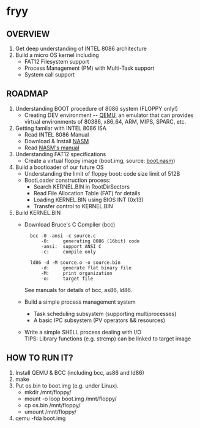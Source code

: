 # fryy #

## OVERVIEW ##
1. Get deep understanding of INTEL 8086 architecture
2. Build a micro OS kernel including 
   * FAT12 Filesystem support
   * Process Management (PM) with Multi-Task support
   * System call support

## ROADMAP ##
1. Understanding BOOT procedure of 8086 system (FLOPPY only!)
    * Creating DEV environment -- [QEMU](http://qemu.org), an emulator 
      that can provides virtual environments of 80386, x86_64, ARM, 
      MIPS, SPARC, etc.
2. Getting familar with INTEL 8086 ISA 
    * Read INTEL 8086 Manual
    * Download & Install [NASM](http://www.nasm.us/pub/nasm/releasebuilds/2.10.05/)
    * Read [NASM's manual](http://www.nasm.us/xdoc/2.09.04/nasmdoc.pdf)
3. Understanding FAT12 specifications
    * Create a virtual floppy image (boot.img, source: [boot.nasm](https://github.com/aegiryy/fryy/blob/master/source/boot.nasm))
4. Build a bootloader of our future OS
    * Understanding the limit of floppy boot: code size limit of 512B
    * BootLoader construction process:
      * Search KERNEL.BIN in RootDirSectors
      * Read File Allocation Table (FAT) for details
      * Loading KERNEL.BIN using BIOS INT (0x13)
      * Transfer control to KERNEL.BIN
5. Build KERNEL.BIN
    * Download Bruce's C Compiler (bcc)

            bcc -0 -ansi -c source.c   
                -0:     generating 8086 (16bit) code    
                -ansi:  support ANSI C    
                -c:     compile only    

            ld86 -d -M source.o -o source.bin   
                -d:     generate flat binary file    
                -M:     print organization    
                -o:     target file    
      See manuals for details of bcc, as86, ld86.
    * Build a simple process management system
      * Task scheduling subsystem (supporting multiprocesses)
      * A basic IPC subsystem (PV operators && resources)
    * Write a simple SHELL process dealing with I/O  
      TIPS: Library functions (e.g. strcmp) can be linked to target image

## HOW TO RUN IT? ##
1. Install QEMU & BCC (including bcc, as86 and ld86)
2. make
3. Put os.bin to boot.img (e.g. under Linux).
    * mkdir /mnt/floppy/
    * mount -o loop boot.img /mnt/floppy/
    * cp os.bin /mnt/floppy/  
    * umount /mnt/floppy/
4. qemu -fda boot.img
